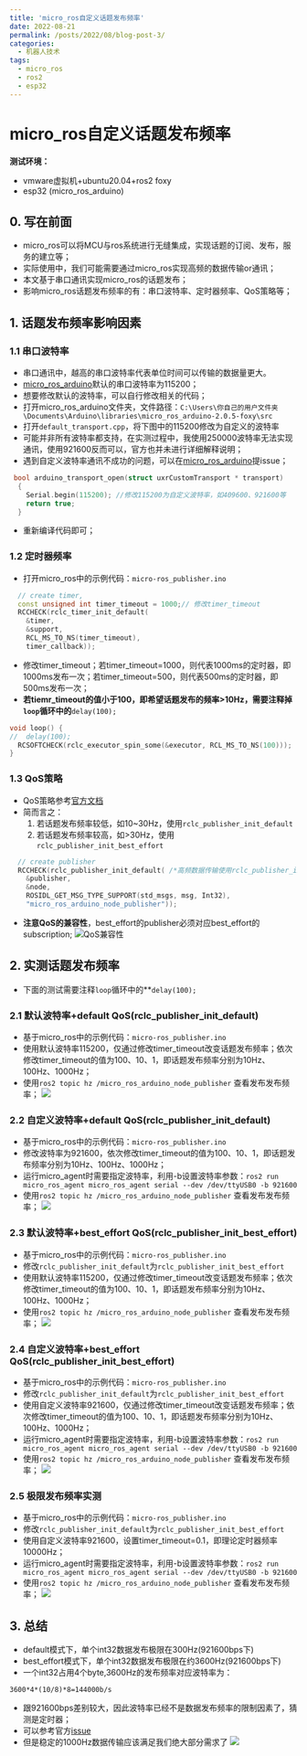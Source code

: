 ```yaml
---
title: 'micro_ros自定义话题发布频率'
date: 2022-08-21
permalink: /posts/2022/08/blog-post-3/
categories:
  - 机器人技术
tags:
  - micro_ros
  - ros2
  - esp32
---
```

# micro_ros自定义话题发布频率

 **测试环境：**

- vmware虚拟机+ubuntu20.04+ros2 foxy
- esp32 (micro_ros_arduino)

## 0. 写在前面

- micro_ros可以将MCU与ros系统进行无缝集成，实现话题的订阅、发布，服务的建立等；
- 实际使用中，我们可能需要通过micro_ros实现高频的数据传输or通讯；
- 本文基于串口通讯实现micro_ros的话题发布；
- 影响micro_ros话题发布频率的有：串口波特率、定时器频率、QoS策略等；

## 1. 话题发布频率影响因素

### 1.1 串口波特率

- 串口通讯中，越高的串口波特率代表单位时间可以传输的数据量更大。
- [micro_ros_arduino](https://github.com/micro-ROS/micro_ros_arduino)默认的串口波特率为115200；
- 想要修改默认的波特率，可以自行修改相关的代码；
- 打开micro_ros_arduino文件夹，文件路径：`C:\Users\你自己的用户文件夹\Documents\Arduino\libraries\micro_ros_arduino-2.0.5-foxy\src`
- 打开`default_transport.cpp`，将下图中的115200修改为自定义的波特率
- 可能并非所有波特率都支持，在实测过程中，我使用250000波特率无法实现通讯，使用921600反而可以，官方也并未进行详细解释说明；
- 遇到自定义波特率通讯不成功的问题，可以在[micro_ros_arduino](https://github.com/micro-ROS/micro_ros_arduino/issues)提issue；

```cpp
 bool arduino_transport_open(struct uxrCustomTransport * transport)
  {
    Serial.begin(115200); //修改115200为自定义波特率，如409600、921600等
    return true;
  }
```

- 重新编译代码即可；

### 1.2 定时器频率

- 打开micro_ros中的示例代码：`micro-ros_publisher.ino`

```cpp
  // create timer,
  const unsigned int timer_timeout = 1000;// 修改timer_timeout
  RCCHECK(rclc_timer_init_default(
    &timer,
    &support,
    RCL_MS_TO_NS(timer_timeout),
    timer_callback));
```

- 修改timer_timeout；若timer_timeout=1000，则代表1000ms的定时器，即1000ms发布一次；若timer_timeout=500，则代表500ms的定时器，即500ms发布一次；
- **若tiemr_timeout的值小于100，即希望话题发布的频率>10Hz，需要注释掉`loop`循环中的**`delay(100);`

```cpp
void loop() {
//  delay(100);
  RCSOFTCHECK(rclc_executor_spin_some(&executor, RCL_MS_TO_NS(100)));
}
```

### 1.3 QoS策略

 - QoS策略参考[官方文档](https://docs.ros.org/en/rolling/Concepts/About-Quality-of-Service-Settings.html#qos-compatibilities)
 - 简而言之：
   1. 若话题发布频率较低，如10~30Hz，使用`rclc_publisher_init_default`
   2. 若话题发布频率较高，如>30Hz，使用`rclc_publisher_init_best_effort`

```cpp
  // create publisher
  RCCHECK(rclc_publisher_init_default( /*高频数据传输使用rclc_publisher_init_best_effort*/
    &publisher,
    &node,
    ROSIDL_GET_MSG_TYPE_SUPPORT(std_msgs, msg, Int32),
    "micro_ros_arduino_node_publisher"));
```

- **注意QoS的兼容性**，best_effort的publisher必须对应best_effort的subscription;
  ![QoS兼容性](https://img-blog.csdnimg.cn/img_convert/60d4e8f7f7decb7cf44e0301caabf754.png)

## 2. 实测话题发布频率

- 下面的测试需要注释`loop`循环中的**`delay(100);`

### 2.1 默认波特率+default QoS(rclc_publisher_init_default)

- 基于micro_ros中的示例代码：`micro-ros_publisher.ino`
- 使用默认波特率115200，仅通过修改timer_timeout改变话题发布频率；依次修改timer_timeout的值为100、10、1，即话题发布频率分别为10Hz、100Hz、1000Hz；
- 使用`ros2 topic hz /micro_ros_arduino_node_publisher` 查看发布发布频率；
  ![](https://img-blog.csdnimg.cn/img_convert/396af5fe2f76d466fcf66e930b303e48.png)

### 2.2 自定义波特率+default QoS(rclc_publisher_init_default)

- 基于micro_ros中的示例代码：`micro-ros_publisher.ino`
- 修改波特率为921600，依次修改timer_timeout的值为100、10、1，即话题发布频率分别为10Hz、100Hz、1000Hz；
- 运行micro_agent时需要指定波特率，利用-b设置波特率参数：`ros2 run micro_ros_agent micro_ros_agent serial --dev /dev/ttyUSB0 -b 921600`
- 使用`ros2 topic hz /micro_ros_arduino_node_publisher` 查看发布发布频率；
  ![](https://img-blog.csdnimg.cn/img_convert/d4c0333b8abefaeddff4eb438c775f00.png)

### 2.3 默认波特率+best_effort QoS(rclc_publisher_init_best_effort)

- 基于micro_ros中的示例代码：`micro-ros_publisher.ino`
- 修改`rclc_publisher_init_default`为`rclc_publisher_init_best_effort`
- 使用默认波特率115200，仅通过修改timer_timeout改变话题发布频率；依次修改timer_timeout的值为100、10、1，即话题发布频率分别为10Hz、100Hz、1000Hz；
- 使用`ros2 topic hz /micro_ros_arduino_node_publisher` 查看发布发布频率；
  ![](https://img-blog.csdnimg.cn/img_convert/c29b7b085fbb789bffe015108693c4f1.png)

### 2.4 自定义波特率+best_effort QoS(rclc_publisher_init_best_effort)

- 基于micro_ros中的示例代码：`micro-ros_publisher.ino`
- 修改`rclc_publisher_init_default`为`rclc_publisher_init_best_effort`
- 使用自定义波特率921600，仅通过修改timer_timeout改变话题发布频率；依次修改timer_timeout的值为100、10、1，即话题发布频率分别为10Hz、100Hz、1000Hz；
- 运行micro_agent时需要指定波特率，利用-b设置波特率参数：`ros2 run micro_ros_agent micro_ros_agent serial --dev /dev/ttyUSB0 -b 921600`
- 使用`ros2 topic hz /micro_ros_arduino_node_publisher` 查看发布发布频率；
  ![](https://img-blog.csdnimg.cn/img_convert/b59bc3652a4cd0f8063eedabdbb3586e.png)

### 2.5 极限发布频率实测

- 基于micro_ros中的示例代码：`micro-ros_publisher.ino`
- 修改`rclc_publisher_init_default`为`rclc_publisher_init_best_effort`
- 使用自定义波特率921600，设置timer_timeout=0.1，即理论定时器频率10000Hz；
- 运行micro_agent时需要指定波特率，利用-b设置波特率参数：`ros2 run micro_ros_agent micro_ros_agent serial --dev /dev/ttyUSB0 -b 921600`
- 使用`ros2 topic hz /micro_ros_arduino_node_publisher` 查看发布发布频率；
  ![](https://img-blog.csdnimg.cn/img_convert/18a6e0990a25e5c6e14dca7e5ab53c4e.png)

## 3. 总结

- default模式下，单个int32数据发布极限在300Hz(921600bps下)
- best_effort模式下，单个int32数据发布极限在约3600Hz(921600bps下)
- 一个int32占用4个byte,3600Hz的发布频率对应波特率为：

```
3600*4*(10/8)*8=144000b/s
```

- 跟921600bps差别较大，因此波特率已经不是数据发布频率的限制因素了，猜测是定时器；
- 可以参考官方[issue](https://github.com/micro-ROS/micro_ros_arduino/issues/20)
- 但是稳定的1000Hz数据传输应该满足我们绝大部分需求了
  ![](https://img-blog.csdnimg.cn/img_convert/bed56ff13539494542737c9c72d98504.png)



